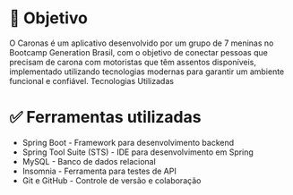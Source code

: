 
# 📌 Objetivo

O Caronas é um aplicativo desenvolvido por um grupo de 7 meninas no Bootcamp Generation Brasil, com o objetivo de conectar pessoas que precisam de carona com motoristas que têm assentos disponíveis, implementado utilizando tecnologias modernas para garantir um ambiente funcional e confiável. 
 Tecnologias Utilizadas

 # ✅ Ferramentas utilizadas
* Spring Boot - Framework para desenvolvimento backend
* Spring Tool Suite (STS) - IDE para desenvolvimento em Spring
* MySQL - Banco de dados relacional
* Insomnia - Ferramenta para testes de API
* Git e GitHub - Controle de versão e colaboração
